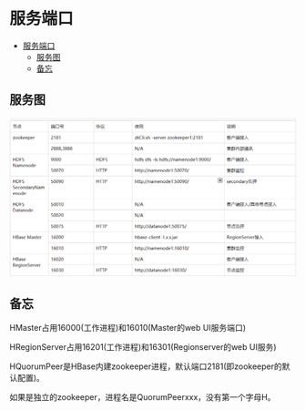 # 服务端口

<!-- TOC -->

- [服务端口](#%e6%9c%8d%e5%8a%a1%e7%ab%af%e5%8f%a3)
  - [服务图](#%e6%9c%8d%e5%8a%a1%e5%9b%be)
  - [备忘](#%e5%a4%87%e5%bf%98)

<!-- /TOC -->


## 服务图
![](https://raw.githubusercontent.com/Syncma/Figurebed/master/img/20200119130919.png)


## 备忘

HMaster占用16000(工作进程)和16010(Master的web UI服务端口)

HRegionServer占用16201(工作进程)和16301(Regionserver的web UI服务)

HQuorumPeer是HBase内建zookeeper进程，默认端口2181(即zookeeper的默认配置)。

如果是独立的zookeeper，进程名是QuorumPeerxxx，没有第一个字母H。
